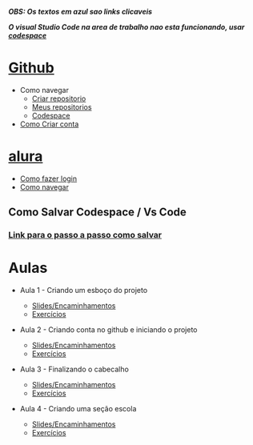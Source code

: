 ***OBS: Os textos em azul sao links clicaveis***

***O visual Studio Code na area de trabalho nao esta funcionando, usar [codespace](https://github.com/codespaces)***

#  [Github](https://github.com/)
   - Como navegar
     - [Criar repositorio](https://drive.google.com/file/d/1uy5DU-LmW2gdQa_GAGwqqtjyPRRtrQW2/view?usp=share_link)
     - [Meus repositorios](https://raw.githubusercontent.com/pGabriel12/aula-10032023/main/repositorios.png)
     - [Codespace](https://raw.githubusercontent.com/pGabriel12/aula-07032023/main/criarCodespace.png)
   - [Como Criar conta](https://drive.google.com/file/d/1u16eBeGj8NLlox78OyEJNRpYsZ7UpKtN/view?usp=share_link)

#  [alura](https://cursos.alura.com.br/edutech)
   - [Como fazer login](https://drive.google.com/file/d/11IiLK2oKxbjfjXXiMsHl8O_BN9RUpovp/view?usp=share_link)
   - [Como navegar](https://drive.google.com/file/d/1RDTqoCB4xfAbFfww5T-3BM21gSdJogJC/view?usp=share_link)


## Como Salvar Codespace / Vs Code
### [Link para o passo a passo como salvar](https://drive.google.com/file/d/15g5K--rlwey8p2xOwlNe7BkaGISsJ0HQ/view?usp=share_link)
   
# Aulas

  - Aula 1 - Criando um esboço do projeto
    - [Slides/Encaminhamentos](https://drive.google.com/file/d/1wFhd42B5CXg53cN53FJc6PoWclzjzdn9/view)     
    - [Exercícios](https://forms.gle/VrnfXrQMVy5XYADs5)

   - Aula 2 - Criando conta no github e iniciando o projeto
     - [Slides/Encaminhamentos](https://drive.google.com/file/d/1ngwqvrcsWI4U-FgwNGkwkAtsciXz1aoo/view)
     - [Exercícios](https://forms.gle/bqY8vgDganjfvvBE6)

   - Aula 3 - Finalizando o cabecalho
     - [Slides/Encaminhamentos](https://drive.google.com/file/d/1uO4XwQ8_PMoG848dhIgqpw4znIt2jTTS/view)
     - [Exercícios](https://forms.gle/PWpfw4LFKrCEv5WKA)

   - Aula 4 - Criando uma seção escola
     - [Slides/Encaminhamentos](https://drive.google.com/file/d/1KBBlQJrS36Zljj4xN9-UtGJoB5zt9XjI/view)
     - [Exercícios]()
